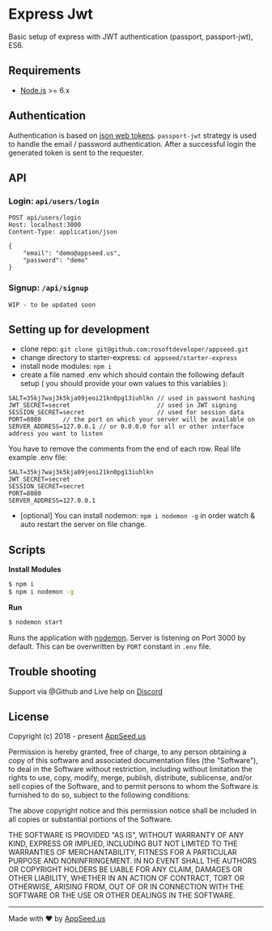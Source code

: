 
Express Jwt
====
Basic setup of express with JWT authentication (passport, passport-jwt), ES6.




## Requirements
- [Node.js]("https://nodejs.org/") >= 6.x

## Authentication
Authentication is based on [json web tokens]("https://jwt.io"). `passport-jwt` strategy is used to handle the email / password authentication.
After a successful login the generated token is sent to the requester. 

## API
### Login: `api/users/login`
```
POST api/users/login
Host: localhost:3000
Content-Type: application/json

{
    "email": "demo@appseed.us",
    "password": "demo"
}
```

### Signup: `/api/signup`
```
WIP - to be updated soon
```

## Setting up for development
* clone repo: `git clone git@github.com:rosoftdeveloper/appseed.git` 
* change directory to starter-express: `cd appseed/starter-express`
* install node modules: `npm i`
* create a file named .env which should contain the following default setup ( you should provide your own values to this variables ):
```
SALT=35kj7waj3k5kja09jeoi21kn0pg13iuhlkn // used in password hashing
JWT_SECRET=secret                        // used in JWT signing
SESSION_SECRET=secret                    // used for session data
PORT=8080      // the port on which your server will be available on
SERVER_ADDRESS=127.0.0.1 // or 0.0.0.0 for all or other interface address you want to listen
```
You have to remove the comments from the end of each row.
Real life example .env file:
```
SALT=35kj7waj3k5kja09jeoi21kn0pg13iuhlkn
JWT_SECRET=secret
SESSION_SECRET=secret
PORT=8080
SERVER_ADDRESS=127.0.0.1
```
* [optional] You can install nodemon: `npm i nodemon -g` in order watch & auto restart the server on file change.

## Scripts
**Install Modules**
```bash
$ npm i
$ npm i nodemon -g 
```

**Run**
```bash
$ nodemon start 
```
Runs the application with [nodemon]("https://nodemon.io/"). Server is listening on Port 3000 by default. This can be overwritten by `PORT` constant in `.env` file. 

## Trouble shooting
Support via @Github and Live help on [Discord]("https://discord.gg/fZC6hup")


## License

Copyright (c) 2018 - present [AppSeed.us](https://www.appseed.us/?ref=github) 

Permission is hereby granted, free of charge, to any person obtaining a copy of this software and associated documentation files (the "Software"), to deal in the Software without restriction, including without limitation the rights to use, copy, modify, merge, publish, distribute, sublicense, and/or sell copies of the Software, and to permit persons to whom the Software is furnished to do so, subject to the following conditions:

The above copyright notice and this permission notice shall be included in all copies or substantial portions of the Software.

THE SOFTWARE IS PROVIDED "AS IS", WITHOUT WARRANTY OF ANY KIND, EXPRESS OR IMPLIED, INCLUDING BUT NOT LIMITED TO THE WARRANTIES OF MERCHANTABILITY, FITNESS FOR A PARTICULAR PURPOSE AND NONINFRINGEMENT. IN NO EVENT SHALL THE AUTHORS OR COPYRIGHT HOLDERS BE LIABLE FOR ANY CLAIM, DAMAGES OR OTHER LIABILITY, WHETHER IN AN ACTION OF CONTRACT, TORT OR OTHERWISE, ARISING FROM, OUT OF OR IN CONNECTION WITH THE SOFTWARE OR THE USE OR OTHER DEALINGS IN THE SOFTWARE.

---
Made with ♥ by [AppSeed.us]("https://appseed.us")
